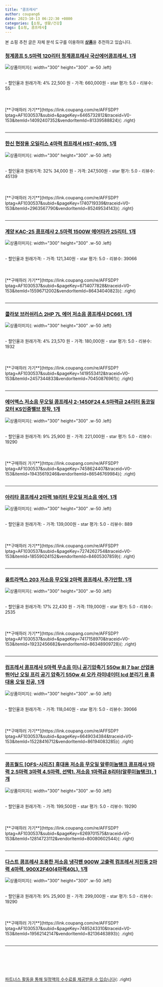 ```yaml
---
title: "콤프레샤"
author: coupang6
date: 2023-10-13 06:22:30 +0800
categories: [쇼핑, 생활/건강]
tags: [쇼핑, 콤프레샤]
---
```


본 쇼핑 추천 글은 자체 분석 도구를 이용하여 [**상품**](https://link.coupang.com/a/bao1ui)을 추천하고 있습니다.

### [청계콤프 5.5마력 120리터 청계콤프레샤 국산에어콤프레셔, 1개](https://link.coupang.com/re/AFFSDP?lptag=AF1030537&subid=&pageKey=6465732812&traceid=V0-153&itemId=14092407352&vendorItemId=81339588824)

![상품이미지](https://thumbnail10.coupangcdn.com/thumbnails/remote/230x230ex/image/vendor_inventory/82c3/ab6d4c8b1ddd34515975ad0c278647c66f99e5ad7c62cfa4f87a8764c750.jpeg){: width="300" height="300" .w-50 .left}


<br>
- 할인율과 원래가격: 4%  22,500   원
- 가격: 660,000원
- star 평가: 5.0
- 리뷰수: 55
<br>
<br>
<br>
<br>
[**구매하러 가기**](https://link.coupang.com/re/AFFSDP?lptag=AF1030537&subid=&pageKey=6465732812&traceid=V0-153&itemId=14092407352&vendorItemId=81339588824){: .right}
<br>
<br>

---

### [한신 현장용 오일리스 4마력 컴프레셔 HST-4015, 1개](https://link.coupang.com/re/AFFSDP?lptag=AF1030537&subid=&pageKey=1740719339&traceid=V0-153&itemId=2963567790&vendorItemId=85249534143)

![상품이미지](https://thumbnail6.coupangcdn.com/thumbnails/remote/230x230ex/image/vendor_inventory/6ef0/5206c2a3c4b401f9ba671c52971f656fc9e9a8dfa7299cefb0433c69b2d5.jpg){: width="300" height="300" .w-50 .left}


<br>
- 할인율과 원래가격: 32%  34,000   원
- 가격: 247,500원
- star 평가: 5.0
- 리뷰수: 45139
<br>
<br>
<br>
<br>
[**구매하러 가기**](https://link.coupang.com/re/AFFSDP?lptag=AF1030537&subid=&pageKey=1740719339&traceid=V0-153&itemId=2963567790&vendorItemId=85249534143){: .right}
<br>
<br>

---

### [계양 KAC-25 콤프레샤 2.5마력 1500W 에어타카 25리터, 1개](https://link.coupang.com/re/AFFSDP?lptag=AF1030537&subid=&pageKey=6714077828&traceid=V0-153&itemId=15596712002&vendorItemId=86434040823)

![상품이미지](https://thumbnail6.coupangcdn.com/thumbnails/remote/230x230ex/image/vendor_inventory/db44/3c54abe19f09a73c618bb1940d57b3b57e0f81b21d76c8507f011f7bcde3.jpg){: width="300" height="300" .w-50 .left}


<br>
- 할인율과 원래가격: 
- 가격: 121,340원
- star 평가: 5.0
- 리뷰수: 39066
<br>
<br>
<br>
<br>
[**구매하러 가기**](https://link.coupang.com/re/AFFSDP?lptag=AF1030537&subid=&pageKey=6714077828&traceid=V0-153&itemId=15596712002&vendorItemId=86434040823){: .right}
<br>
<br>

---

### [콜라보 브러쉬리스 2HP 7L 에어 저소음 콤프레샤 DC661, 1개](https://link.coupang.com/re/AFFSDP?lptag=AF1030537&subid=&pageKey=1419553412&traceid=V0-153&itemId=2457344833&vendorItemId=70450876961)

![상품이미지](https://thumbnail8.coupangcdn.com/thumbnails/remote/230x230ex/image/retail/images/2020/04/02/17/3/9e8bd86e-320f-41d0-b5d3-60a458519b32.jpg){: width="300" height="300" .w-50 .left}


<br>
- 할인율과 원래가격: 4%  23,570   원
- 가격: 180,000원
- star 평가: 5.0
- 리뷰수: 1932
<br>
<br>
<br>
<br>
[**구매하러 가기**](https://link.coupang.com/re/AFFSDP?lptag=AF1030537&subid=&pageKey=1419553412&traceid=V0-153&itemId=2457344833&vendorItemId=70450876961){: .right}
<br>
<br>

---

### [에어맥스 저소음 무오일 콤프레샤 2-1450F24 4.5마력급 24리터 동코일모터 KS인증밸브 장착, 1개](https://link.coupang.com/re/AFFSDP?lptag=AF1030537&subid=&pageKey=7458624407&traceid=V0-153&itemId=19435619246&vendorItemId=86546769984)

![상품이미지](https://thumbnail8.coupangcdn.com/thumbnails/remote/230x230ex/image/vendor_inventory/b4a6/8c42c0fd07a71f97c7c2b6f8a38853b4cf52e7803a2b416fd6e493a3850c.jpg){: width="300" height="300" .w-50 .left}


<br>
- 할인율과 원래가격: 9%  25,900   원
- 가격: 221,000원
- star 평가: 5.0
- 리뷰수: 19290
<br>
<br>
<br>
<br>
[**구매하러 가기**](https://link.coupang.com/re/AFFSDP?lptag=AF1030537&subid=&pageKey=7458624407&traceid=V0-153&itemId=19435619246&vendorItemId=86546769984){: .right}
<br>
<br>

---

### [아리타 콤프레샤 2마력 18리터 무오일 저소음 에어, 1개](https://link.coupang.com/re/AFFSDP?lptag=AF1030537&subid=&pageKey=7274262754&traceid=V0-153&itemId=18559024152&vendorItemId=84605307859)

![상품이미지](https://thumbnail9.coupangcdn.com/thumbnails/remote/230x230ex/image/vendor_inventory/50b9/9228f938f9efbff70e4fcef45c4a23b4012746e47e27b92e849e106338c0.jpg){: width="300" height="300" .w-50 .left}


<br>
- 할인율과 원래가격: 
- 가격: 139,000원
- star 평가: 5.0
- 리뷰수: 889
<br>
<br>
<br>
<br>
[**구매하러 가기**](https://link.coupang.com/re/AFFSDP?lptag=AF1030537&subid=&pageKey=7274262754&traceid=V0-153&itemId=18559024152&vendorItemId=84605307859){: .right}
<br>
<br>

---

### [울트라맥스 203 저소음 무오일 2마력 콤프레샤, 추가안함, 1개](https://link.coupang.com/re/AFFSDP?lptag=AF1030537&subid=&pageKey=7417158970&traceid=V0-153&itemId=19232456682&vendorItemId=86348909728)

![상품이미지](https://thumbnail8.coupangcdn.com/thumbnails/remote/230x230ex/image/vendor_inventory/2d3b/c4b405d8a36bdd9855beefb37f6f20a3589c0e9ed8fcad4181b8effcffaa.jpg){: width="300" height="300" .w-50 .left}


<br>
- 할인율과 원래가격: 17%  22,430   원
- 가격: 119,000원
- star 평가: 5.0
- 리뷰수: 2535
<br>
<br>
<br>
<br>
[**구매하러 가기**](https://link.coupang.com/re/AFFSDP?lptag=AF1030537&subid=&pageKey=7417158970&traceid=V0-153&itemId=19232456682&vendorItemId=86348909728){: .right}
<br>
<br>

---

### [컴프레서 콤프레샤 5마력 무소음 미니 공기압축기 550w 8l 7 bar 산업용 뛰어난 오일 프리 공기 압축기 550w 4l 오카 라미네이터 lcd 분리기 용 휴대용 오일 진공, 1개](https://link.coupang.com/re/AFFSDP?lptag=AF1030537&subid=&pageKey=6649034384&traceid=V0-153&itemId=15228416712&vendorItemId=86194083285)

![상품이미지](https://thumbnail7.coupangcdn.com/thumbnails/remote/230x230ex/image/vendor_inventory/0a1d/bfcea936b6c8be894d257543d09904e5df934e9a56f30bb9d504d643c5e1.jpg){: width="300" height="300" .w-50 .left}


<br>
- 할인율과 원래가격: 
- 가격: 118,040원
- star 평가: 5.0
- 리뷰수: 39066
<br>
<br>
<br>
<br>
[**구매하러 가기**](https://link.coupang.com/re/AFFSDP?lptag=AF1030537&subid=&pageKey=6649034384&traceid=V0-153&itemId=15228416712&vendorItemId=86194083285){: .right}
<br>
<br>

---

### [콤프월드 [OFS-시리즈] 휴대용 저소음 무오일 알루미늄탱크 콤프레샤 1마력 2.5마력 3마력 4.5마력, 선택1. 저소음 1마력급 8리터(알루미늄탱크), 1개](https://link.coupang.com/re/AFFSDP?lptag=AF1030537&subid=&pageKey=6269701575&traceid=V0-153&itemId=12814723112&vendorItemId=80080602544)

![상품이미지](https://thumbnail7.coupangcdn.com/thumbnails/remote/230x230ex/image/vendor_inventory/a40d/55365b670e20418a338f49a0cd4acd76996c5ab6d242cffaed2bf0e4d67f.jpg){: width="300" height="300" .w-50 .left}


<br>
- 할인율과 원래가격: 
- 가격: 199,500원
- star 평가: 5.0
- 리뷰수: 19290
<br>
<br>
<br>
<br>
[**구매하러 가기**](https://link.coupang.com/re/AFFSDP?lptag=AF1030537&subid=&pageKey=6269701575&traceid=V0-153&itemId=12814723112&vendorItemId=80080602544){: .right}
<br>
<br>

---

### [다스트 콤프레샤 조용한 저소음 냉각팬 900W 고출력 컴프레서 저진동 2마력 4마력, 900X2F40(4마력40L), 1개](https://link.coupang.com/re/AFFSDP?lptag=AF1030537&subid=&pageKey=7485243310&traceid=V0-153&itemId=19562142147&vendorItemId=82136463893)

![상품이미지](https://thumbnail8.coupangcdn.com/thumbnails/remote/230x230ex/image/vendor_inventory/b31b/303c9d97c687e2502340c7b6ef615075980f3e8ec8431e9872772bfeb38c.jpg){: width="300" height="300" .w-50 .left}


<br>
- 할인율과 원래가격: 9%  25,900   원
- 가격: 299,000원
- star 평가: 5.0
- 리뷰수: 19290
<br>
<br>
<br>
<br>
[**구매하러 가기**](https://link.coupang.com/re/AFFSDP?lptag=AF1030537&subid=&pageKey=7485243310&traceid=V0-153&itemId=19562142147&vendorItemId=82136463893){: .right}
<br>
<br>

---
<br><br><br><br><br> [파트너스 활동을 통해 일정액의 수수료를 제공받을 수 있습니다](https://link.coupang.com/a/bao1ui){: .right}